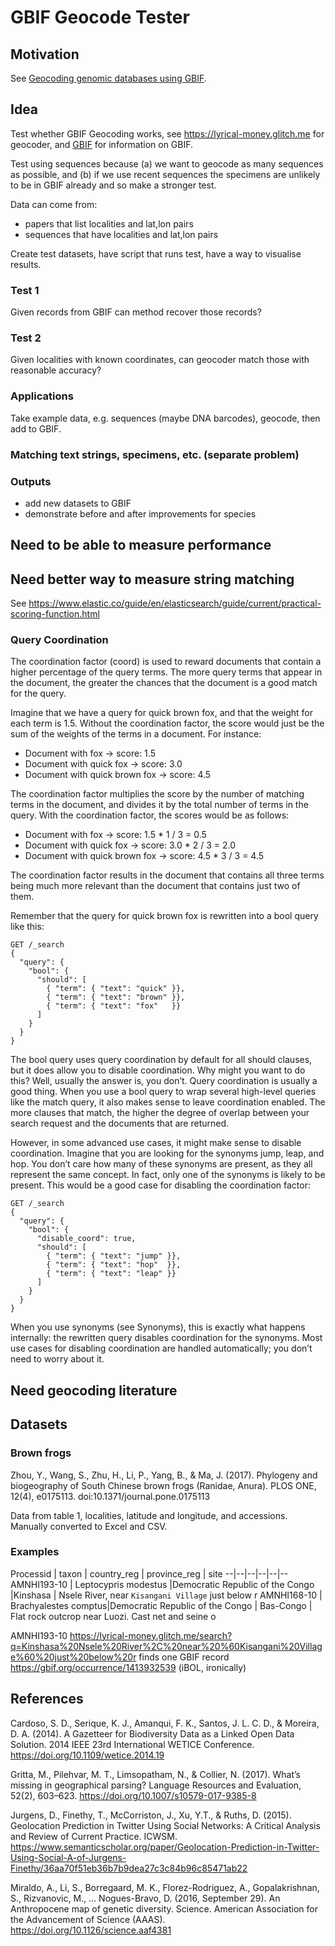 # GBIF Geocode Tester


## Motivation

See [Geocoding genomic databases using GBIF](https://www.biorxiv.org/content/early/2018/11/14/469650).

## Idea

Test whether GBIF Geocoding works, see https://lyrical-money.glitch.me for geocoder, and [GBIF](https://gbif.org) for information on GBIF.

Test using sequences because (a) we want to geocode as many sequences as possible, and (b) if we use recent sequences the specimens are unlikely to be in GBIF already and so make a stronger test.

Data can come from:
- papers that list localities and lat,lon pairs
- sequences that have localities and lat,lon pairs

Create test datasets, have script that runs test, have a way to visualise results.

### Test 1

Given records from GBIF can method recover those records?

### Test 2

Given localities with known coordinates, can geocoder match those with reasonable accuracy?

### Applications

Take example data, e.g. sequences (maybe DNA barcodes), geocode, then add to GBIF.

### Matching text strings, specimens, etc. (separate problem)

### Outputs

- add new datasets to GBIF
- demonstrate before and after improvements for species



## Need to be able to measure performance

## Need better way to measure string matching

See https://www.elastic.co/guide/en/elasticsearch/guide/current/practical-scoring-function.html


### Query Coordination
The coordination factor (coord) is used to reward documents that contain a higher percentage of the query terms. The more query terms that appear in the document, the greater the chances that the document is a good match for the query.

Imagine that we have a query for quick brown fox, and that the weight for each term is 1.5. Without the coordination factor, the score would just be the sum of the weights of the terms in a document. For instance:

- Document with fox → score: 1.5
- Document with quick fox → score: 3.0
- Document with quick brown fox → score: 4.5

The coordination factor multiplies the score by the number of matching terms in the document, and divides it by the total number of terms in the query. With the coordination factor, the scores would be as follows:

- Document with fox → score: 1.5 * 1 / 3 = 0.5
- Document with quick fox → score: 3.0 * 2 / 3 = 2.0
- Document with quick brown fox → score: 4.5 * 3 / 3 = 4.5

The coordination factor results in the document that contains all three terms being much more relevant than the document that contains just two of them.

Remember that the query for quick brown fox is rewritten into a bool query like this:

```
GET /_search
{
  "query": {
    "bool": {
      "should": [
        { "term": { "text": "quick" }},
        { "term": { "text": "brown" }},
        { "term": { "text": "fox"   }}
      ]
    }
  }
}
```
The bool query uses query coordination by default for all should clauses, but it does allow you to disable coordination. Why might you want to do this? Well, usually the answer is, you don’t. Query coordination is usually a good thing. When you use a bool query to wrap several high-level queries like the match query, it also makes sense to leave coordination enabled. The more clauses that match, the higher the degree of overlap between your search request and the documents that are returned.

However, in some advanced use cases, it might make sense to disable coordination. Imagine that you are looking for the synonyms jump, leap, and hop. You don’t care how many of these synonyms are present, as they all represent the same concept. In fact, only one of the synonyms is likely to be present. This would be a good case for disabling the coordination factor:

```
GET /_search
{
  "query": {
    "bool": {
      "disable_coord": true,
      "should": [
        { "term": { "text": "jump" }},
        { "term": { "text": "hop"  }},
        { "term": { "text": "leap" }}
      ]
    }
  }
}
```
When you use synonyms (see Synonyms), this is exactly what happens internally: the rewritten query disables coordination for the synonyms. Most use cases for disabling coordination are handled automatically; you don’t need to worry about it.


## Need geocoding literature


## Datasets

### Brown frogs

Zhou, Y., Wang, S., Zhu, H., Li, P., Yang, B., & Ma, J. (2017). Phylogeny and biogeography of South Chinese brown frogs (Ranidae, Anura). PLOS ONE, 12(4), e0175113. doi:10.1371/journal.pone.0175113

Data from table 1, localities, latitude and longitude, and accessions. Manually converted to Excel and CSV.


### Examples

Processid | taxon | country_reg | province_reg | site 
--|--|--|--|--|--
AMNHI193-10 | Leptocypris modestus |Democratic Republic of the Congo |Kinshasa | Nsele River, near `Kisangani Village` just below r
AMNHI168-10 | Brachyalestes comptus|Democratic Republic of the Congo | Bas-Congo | Flat rock outcrop near Luozi. Cast net and seine o

AMNHI193-10 https://lyrical-money.glitch.me/search?q=Kinshasa%20Nsele%20River%2C%20near%20%60Kisangani%20Village%60%20just%20below%20r finds one GBIF record https://gbif.org/occurrence/1413932539 (iBOL, ironically)


## References

Cardoso, S. D., Serique, K. J., Amanqui, F. K., Santos, J. L. C. D., & Moreira, D. A. (2014). A Gazetteer for Biodiversity Data as a Linked Open Data Solution. 2014 IEEE 23rd International WETICE Conference. https://doi.org/10.1109/wetice.2014.19

Gritta, M., Pilehvar, M. T., Limsopatham, N., & Collier, N. (2017). What’s missing in geographical parsing? Language Resources and Evaluation, 52(2), 603–623. https://doi.org/10.1007/s10579-017-9385-8

Jurgens, D., Finethy, T., McCorriston, J., Xu, Y.T., & Ruths, D. (2015). Geolocation Prediction in Twitter Using Social Networks: A Critical Analysis and Review of Current Practice. ICWSM. https://www.semanticscholar.org/paper/Geolocation-Prediction-in-Twitter-Using-Social-A-of-Jurgens-Finethy/36aa70f51eb36b7b9dea27c3c84b96c85471ab22

Miraldo, A., Li, S., Borregaard, M. K., Florez-Rodriguez, A., Gopalakrishnan, S., Rizvanovic, M., … Nogues-Bravo, D. (2016, September 29). An Anthropocene map of genetic diversity. Science. American Association for the Advancement of Science (AAAS). https://doi.org/10.1126/science.aaf4381
